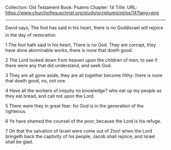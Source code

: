 Collection: Old Testament
Book: Psalms
Chapter: 14
Title: 
URL: https://www.churchofjesuschrist.org/study/scriptures/ot/ps/14?lang=eng

---

David says, The fool has said in his heart, there is no GodâIsrael will rejoice in the day of restoration.

1 The fool hath said in his heart, There is no God. They are corrupt, they have done abominable works, there is none that doeth good.

2 The Lord looked down from heaven upon the children of men, to see if there were any that did understand, and seek God.

3 They are all gone aside, they are all together become filthy: there is none that doeth good, no, not one.

4 Have all the workers of iniquity no knowledge? who eat up my people as they eat bread, and call not upon the Lord.

5 There were they in great fear: for God is in the generation of the righteous.

6 Ye have shamed the counsel of the poor, because the Lord is his refuge.

7 Oh that the salvation of Israel were come out of Zion! when the Lord bringeth back the captivity of his people, Jacob shall rejoice, and Israel shall be glad.
